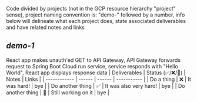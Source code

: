Code divided by projects (not in the GCP resource hierarchy "project" sense), project naming convention is: "demo-" followed by a number, info below will delineate what each project does, state associated deliverables and have related notes and links

## _demo-1_

React app makes unauth'ed GET to API Gateway, API Gateway forwards request to Spring Boot Cloud run service, service responds with "Hello World", React app displays response data
| Deliverables | Status (✅/❌/🚧) | Notes | Links |
| ------------ | ------ | ------ | ----------- |
| Do a thing | ❌ | It was hard! | bye |
| Do another thing | ✅ | It was also very hard! | bye |
| Do another thing | 🚧 | Still working on it | bye |
